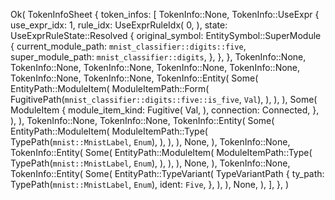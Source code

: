 Ok(
    TokenInfoSheet {
        token_infos: [
            TokenInfo::None,
            TokenInfo::UseExpr {
                use_expr_idx: 1,
                rule_idx: UseExprRuleIdx(
                    0,
                ),
                state: UseExprRuleState::Resolved {
                    original_symbol: EntitySymbol::SuperModule {
                        current_module_path: `mnist_classifier::digits::five`,
                        super_module_path: `mnist_classifier::digits`,
                    },
                },
            },
            TokenInfo::None,
            TokenInfo::None,
            TokenInfo::None,
            TokenInfo::None,
            TokenInfo::None,
            TokenInfo::None,
            TokenInfo::None,
            TokenInfo::Entity(
                Some(
                    EntityPath::ModuleItem(
                        ModuleItemPath::Form(
                            FugitivePath(`mnist_classifier::digits::five::is_five`, `Val`),
                        ),
                    ),
                ),
                Some(
                    ModuleItem {
                        module_item_kind: Fugitive(
                            Val,
                        ),
                        connection: Connected,
                    },
                ),
            ),
            TokenInfo::None,
            TokenInfo::None,
            TokenInfo::Entity(
                Some(
                    EntityPath::ModuleItem(
                        ModuleItemPath::Type(
                            TypePath(`mnist::MnistLabel`, `Enum`),
                        ),
                    ),
                ),
                None,
            ),
            TokenInfo::None,
            TokenInfo::Entity(
                Some(
                    EntityPath::ModuleItem(
                        ModuleItemPath::Type(
                            TypePath(`mnist::MnistLabel`, `Enum`),
                        ),
                    ),
                ),
                None,
            ),
            TokenInfo::None,
            TokenInfo::Entity(
                Some(
                    EntityPath::TypeVariant(
                        TypeVariantPath {
                            ty_path: TypePath(`mnist::MnistLabel`, `Enum`),
                            ident: `Five`,
                        },
                    ),
                ),
                None,
            ),
        ],
    },
)